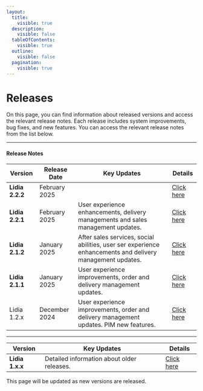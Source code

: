 ```yaml
---
layout:
  title:
    visible: true
  description:
    visible: false
  tableOfContents:
    visible: true
  outline:
    visible: false
  pagination:
    visible: true
---
```


# Releases

On this page, you can find information about released versions and access the relevant release notes. Each release includes system improvements, bug fixes, and new features. You can access the relevant release notes from the list below.

***

#### Release Notes

| Version         | Release Date  | Key Updates                                                                                               | Details                                     |
| --------------- | ------------- | --------------------------------------------------------------------------------------------------------- | ------------------------------------------- |
| **Lidia 2.2.2** | February 2025 |                                                                                                           | [Click here](lidia-2.2.x-release-notes.md)  |
| **Lidia 2.2.1** | February 2025 | User experience enhancements, delivery managements and sales management updates.                          | [Click here](lidia-2.2.x-release-notes.md)  |
| **Lidia 2.1.2** | January 2025  | After sales services, social abilities, user ser experience enhancements and delivery management updates. | [Click here](lidia-2.1.x-release-notes.md)  |
| **Lidia 2.1.1** | January 2025  | User experience improvements, order and delivery management updates.                                      | [Click here](lidia-2.1.x-release-notes.md)  |
| Lidia 1.2.x     | December 2024 | User experience improvements, order and delivery management updates. PIM new features.                    | [Click here](lidia-1.12.x-release-notes.md) |

***

| Version         | Key Updates                                | Details                    |
| --------------- | ------------------------------------------ | -------------------------- |
| **Lidia 1.x.x** | Detailed information about older releases. | [Click here](older-1.x.x/) |

This page will be updated as new versions are released.
